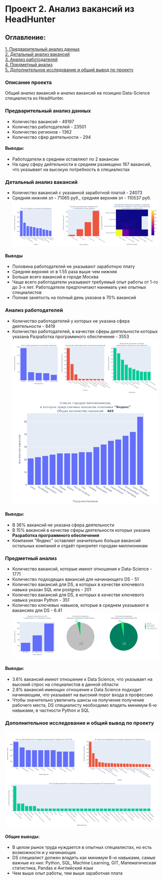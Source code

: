 # Проект 2. Анализ вакансий из HeadHunter

## Оглавление:
[1. Предварительный анализ данных](#предварительный-анализ-данных)  
[2. Детальный анализ вакансий](#детальный-анализ-вакансий)  
[3. Анализ работодателей](#анализ-работодателей)  
[4. Предметный анализ](#предметный-анализ)  
[5. Дополнительное исследование и общий вывод по проекту](#дополнительное-исследование-и-общий-вывод-по-проекту) 

### Описание проекта    
Общий анализ вакансий и анализ вакансий на позицию Data-Science специалиста из HeadHunter.  

### Предварительный анализ данных
- Количество вакансий - 49197
- Количество работодателей - 23501
- Количество регионов - 1362
- Количество сфер деятельности - 294

#### Выводы:
- Работодатели в среднем оставляют по 2 вакансии
- На одну сферу дейтельности в среднем размещено 167 вакансий, что указывает на высокую потребность в специалистах

### Детальный анализ вакансий
- Количество вакансий с указанной заработной платой - 24073
- Средняя нижняя зп - 71065 руб., средняя верхняя зп - 110537 руб.
![](diagrams/1.png)

#### Выводы
- Половина работодателей не указывают заработную плату
- Средняя верхняя зп в 1.55 раза выше чем нижняя
- Больше всего вакансий в городе Москва
- Чаще всего работодатели указывают требуемый опыт работы от 1-го до 3-х лет. Работодатели предпочитают нанимать уже опытных специалистов
- Полная занятость на полный день указана в 70% вакансий

### Анализ работодателей
- Количество работодетелей у которых не указана сфера деятельности - 8419
- Количество работодателей, в качестве сферы деятельности которых указана Разработка программного обеспечения - 3553
![](diagrams/2.png)
![](diagrams/3.png)

#### Выводы:
- В 36% вакансий не указана сфера деятельности
- В 15% вакансий в качестве сферы деятельности которых указана __Разработка программного обеспечения__
- Компания "Яндекс" оставляет значительно больше вакансий остальных компаний и отдаёт приоритет городам-миллионикам 

### Предметный анализ
- Количество вакансий, которые имеют отношения к Data-Science - 1771
- Количество подходящих вакансий для начинающего DS - 51
- Количество вакансий для DS, в которых в качестве ключевого навыка указан SQL или postgres - 201
- Количество вакансий для DS, в которых в качестве ключевого навыка указан Python - 351
- Количество ключевых навыков, которые в среднем указывают в вакансиях для DS - 6.41
![](diagrams/4.png)

#### Выводы:
- 3.6% вакансий имеют отношение к Data Science, что указывает на высокий спрос на специалистов в данной области
- 2.8% вакансий имеющих отношение к Data Science подходит начинающим, что указывает на высокий порог входа в профессию
- Чтобы значительно увеличить шансы на получение получение рабочего места, DS специалисту необходимо владеть минимум 6-ю навыками, в частности Python и SQL

### Дополнительное исследование и общий вывод по проекту
![](diagrams/5.png)

#### Общие выводы:
- В целом рынок труда нуждается в опытных специалистах, но есть возможности и у начинающих 
- DS специалист должен владеть как минимум 6-ю навыками, самые важные из них: Python, SQL, Machine Learning, GIT, Математическая статистика, Pandas и Английский язык
- Чем выше опыт работы, тем выше заработная плата